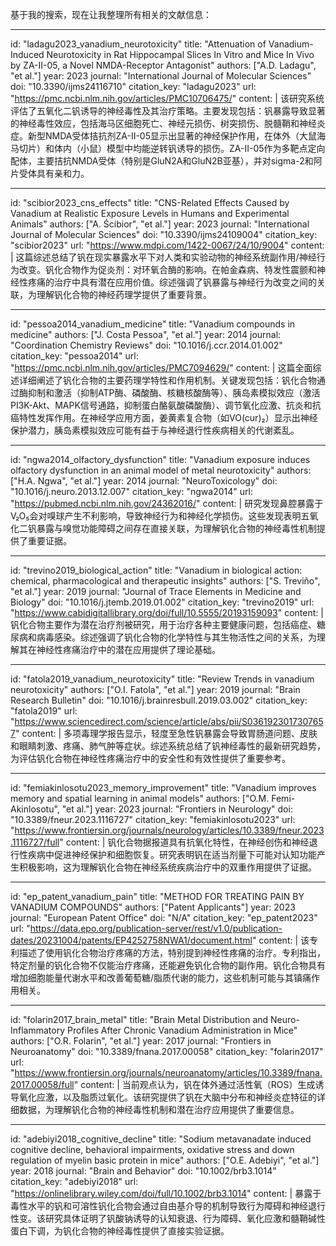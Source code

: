 基于我的搜索，现在让我整理所有相关的文献信息：

----
id: "ladagu2023_vanadium_neurotoxicity"
title: "Attenuation of Vanadium-Induced Neurotoxicity in Rat Hippocampal Slices In Vitro and Mice In Vivo by ZA-II-05, a Novel NMDA-Receptor Antagonist"
authors: ["A.D. Ladagu", "et al."]
year: 2023
journal: "International Journal of Molecular Sciences"
doi: "10.3390/ijms24116710"
citation_key: "ladagu2023"
url: "https://pmc.ncbi.nlm.nih.gov/articles/PMC10706475/"
content: |
  该研究系统评估了五氧化二钒诱导的神经毒性及其治疗策略。主要发现包括：钒暴露导致显著的神经毒性效应，包括海马区细胞死亡、神经元损伤、树突损伤、脱髓鞘和神经炎症。新型NMDA受体拮抗剂ZA-II-05显示出显著的神经保护作用，在体外（大鼠海马切片）和体内（小鼠）模型中均能逆转钒诱导的损伤。ZA-II-05作为多靶点定向配体，主要拮抗NMDA受体（特别是GluN2A和GluN2B亚基），并对sigma-2和阿片受体具有亲和力。

----
id: "scibior2023_cns_effects"
title: "CNS-Related Effects Caused by Vanadium at Realistic Exposure Levels in Humans and Experimental Animals"
authors: ["A. Ścibior", "et al."]
year: 2023
journal: "International Journal of Molecular Sciences"
doi: "10.3390/ijms24109004"
citation_key: "scibior2023"
url: "https://www.mdpi.com/1422-0067/24/10/9004"
content: |
  这篇综述总结了钒在现实暴露水平下对人类和实验动物的神经系统副作用/神经行为改变。钒化合物作为促炎剂：对环氧合酶的影响。在帕金森病、特发性震颤和神经性疼痛的治疗中具有潜在应用价值。综述强调了钒暴露与神经行为改变之间的关联，为理解钒化合物的神经药理学提供了重要背景。

----
id: "pessoa2014_vanadium_medicine"
title: "Vanadium compounds in medicine"
authors: ["J. Costa Pessoa", "et al."]
year: 2014
journal: "Coordination Chemistry Reviews"
doi: "10.1016/j.ccr.2014.01.002"
citation_key: "pessoa2014"
url: "https://pmc.ncbi.nlm.nih.gov/articles/PMC7094629/"
content: |
  这篇全面综述详细阐述了钒化合物的主要药理学特性和作用机制。关键发现包括：钒化合物通过酶抑制和激活（抑制ATP酶、磷酸酶、核糖核酸酶等）、胰岛素模拟效应（激活PI3K-Akt、MAPK信号通路，抑制蛋白酪氨酸磷酸酶）、调节氧化应激、抗炎和抗癌特性发挥作用。在神经学应用方面，姜黄素复合物（如VO(cur)₂）显示出神经保护潜力，胰岛素模拟效应可能有益于与神经退行性疾病相关的代谢紊乱。

----
id: "ngwa2014_olfactory_dysfunction"
title: "Vanadium exposure induces olfactory dysfunction in an animal model of metal neurotoxicity"
authors: ["H.A. Ngwa", "et al."]
year: 2014
journal: "NeuroToxicology"
doi: "10.1016/j.neuro.2013.12.007"
citation_key: "ngwa2014"
url: "https://pubmed.ncbi.nlm.nih.gov/24362016/"
content: |
  研究发现鼻腔暴露于V₂O₅会对嗅球产生不利影响，导致神经行为和神经化学损伤。这些发现表明五氧化二钒暴露与嗅觉功能障碍之间存在直接关联，为理解钒化合物的神经毒性机制提供了重要证据。

----
id: "trevino2019_biological_action"
title: "Vanadium in biological action: chemical, pharmacological and therapeutic insights"
authors: ["S. Treviño", "et al."]
year: 2019
journal: "Journal of Trace Elements in Medicine and Biology"
doi: "10.1016/j.jtemb.2019.01.002"
citation_key: "trevino2019"
url: "https://www.cabidigitallibrary.org/doi/full/10.5555/20193159093"
content: |
  钒化合物主要作为潜在治疗剂被研究，用于治疗各种主要健康问题，包括癌症、糖尿病和病毒感染。综述强调了钒化合物的化学特性与其生物活性之间的关系，为理解其在神经性疼痛治疗中的潜在应用提供了理论基础。

----
id: "fatola2019_vanadium_neurotoxicity"
title: "Review Trends in vanadium neurotoxicity"
authors: ["O.I. Fatola", "et al."]
year: 2019
journal: "Brain Research Bulletin"
doi: "10.1016/j.brainresbull.2019.03.002"
citation_key: "fatola2019"
url: "https://www.sciencedirect.com/science/article/abs/pii/S0361923017307657"
content: |
  多项毒理学报告显示，轻度至急性钒暴露会导致胃肠道问题、皮肤和眼睛刺激、疼痛、肺气肿等症状。综述系统总结了钒神经毒性的最新研究趋势，为评估钒化合物在神经性疼痛治疗中的安全性和有效性提供了重要参考。

----
id: "femiakinlosotu2023_memory_improvement"
title: "Vanadium improves memory and spatial learning in animal models"
authors: ["O.M. Femi-Akinlosotu", "et al."]
year: 2023
journal: "Frontiers in Neurology"
doi: "10.3389/fneur.2023.1116727"
citation_key: "femiakinlosotu2023"
url: "https://www.frontiersin.org/journals/neurology/articles/10.3389/fneur.2023.1116727/full"
content: |
  钒化合物据报道具有抗氧化特性，在神经创伤和神经退行性疾病中促进神经保护和细胞恢复。研究表明钒在适当剂量下可能对认知功能产生积极影响，这为理解钒化合物在神经系统疾病治疗中的双重作用提供了证据。

----
id: "ep_patent_vanadium_pain"
title: "METHOD FOR TREATING PAIN BY VANADIUM COMPOUNDS"
authors: ["Patent Applicants"]
year: 2023
journal: "European Patent Office"
doi: "N/A"
citation_key: "ep_patent2023"
url: "https://data.epo.org/publication-server/rest/v1.0/publication-dates/20231004/patents/EP4252758NWA1/document.html"
content: |
  该专利描述了使用钒化合物治疗疼痛的方法，特别提到神经性疼痛的治疗。专利指出，特定剂量的钒化合物不仅能治疗疼痛，还能避免钒化合物的副作用。钒化合物具有增加细胞能量代谢水平和改善葡萄糖/脂质代谢的能力，这些机制可能与其镇痛作用相关。

----
id: "folarin2017_brain_metal"
title: "Brain Metal Distribution and Neuro-Inflammatory Profiles After Chronic Vanadium Administration in Mice"
authors: ["O.R. Folarin", "et al."]
year: 2017
journal: "Frontiers in Neuroanatomy"
doi: "10.3389/fnana.2017.00058"
citation_key: "folarin2017"
url: "https://www.frontiersin.org/journals/neuroanatomy/articles/10.3389/fnana.2017.00058/full"
content: |
  当前观点认为，钒在体外通过活性氧（ROS）生成诱导氧化应激，以及脂质过氧化。该研究提供了钒在大脑中分布和神经炎症特征的详细数据，为理解钒化合物的神经毒性机制和潜在治疗应用提供了重要信息。

----
id: "adebiyi2018_cognitive_decline"
title: "Sodium metavanadate induced cognitive decline, behavioral impairments, oxidative stress and down regulation of myelin basic protein in mice"
authors: ["O.E. Adebiyi", "et al."]
year: 2018
journal: "Brain and Behavior"
doi: "10.1002/brb3.1014"
citation_key: "adebiyi2018"
url: "https://onlinelibrary.wiley.com/doi/full/10.1002/brb3.1014"
content: |
  暴露于毒性水平的钒和可溶性钒化合物会通过自由基介导的机制导致行为障碍和神经退行性变。该研究具体证明了钒酸钠诱导的认知衰退、行为障碍、氧化应激和髓鞘碱性蛋白下调，为钒化合物的神经毒性提供了直接实验证据。
